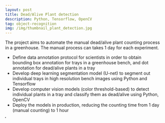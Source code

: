 ```yaml
---
layout: post
title: Dead/Alive Plant detection
description: Python, Tensorflow, OpenCV
tag: object-recognition
img: /img/thumbnail_plant_detection.jpg
---
```


The project aims to automate the manual dead/alive plant counting process in a greenhouse. The manual process can takes 1 day for each experiment.
- Define data annotation protocol for scientists in order to obtain bounding box annotation for trays in a greenhouse bench, and dot annotation for dead/alive plants in a tray
- Develop deep learning segmentation model (U-net) to segment out individual trays in high resolution bench images using Python and Tensorflow
- Develop computer vision models (color threshold-based) to detect individual plants in a tray and classify them as dead/alive using Python, OpenCV
- Deploy the models in production, reducing the counting time from 1 day (manual counting) to 1 hour

<div>
	<img class="col" src="{{ site.baseurl }}/img/plant_detection.jpg" alt="" title="Dead/Alive Plant detection" border="1"/>
</div>